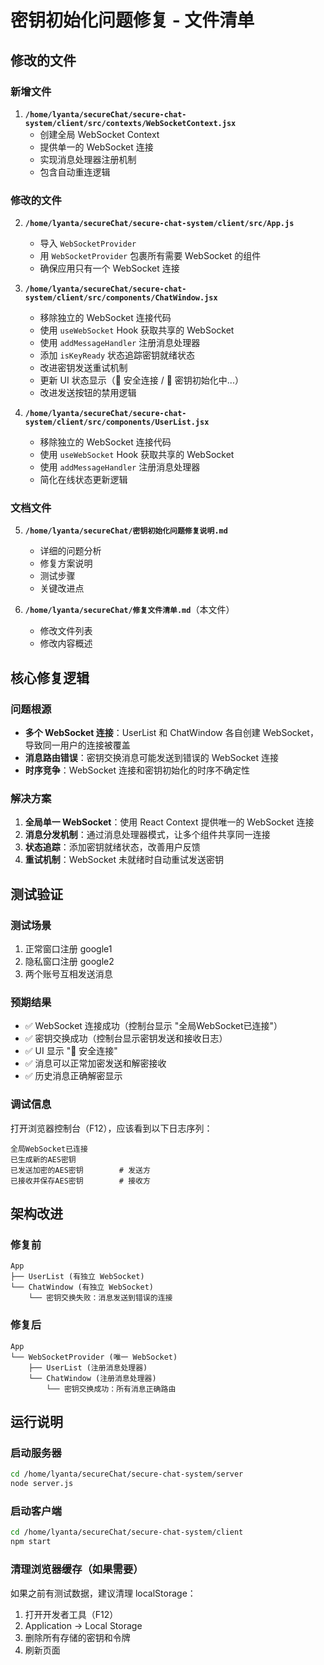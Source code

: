 # 密钥初始化问题修复 - 文件清单

## 修改的文件

### 新增文件

1. **`/home/lyanta/secureChat/secure-chat-system/client/src/contexts/WebSocketContext.jsx`**
   - 创建全局 WebSocket Context
   - 提供单一的 WebSocket 连接
   - 实现消息处理器注册机制
   - 包含自动重连逻辑

### 修改的文件

2. **`/home/lyanta/secureChat/secure-chat-system/client/src/App.js`**
   - 导入 `WebSocketProvider`
   - 用 `WebSocketProvider` 包裹所有需要 WebSocket 的组件
   - 确保应用只有一个 WebSocket 连接

3. **`/home/lyanta/secureChat/secure-chat-system/client/src/components/ChatWindow.jsx`**
   - 移除独立的 WebSocket 连接代码
   - 使用 `useWebSocket` Hook 获取共享的 WebSocket
   - 使用 `addMessageHandler` 注册消息处理器
   - 添加 `isKeyReady` 状态追踪密钥就绪状态
   - 改进密钥发送重试机制
   - 更新 UI 状态显示（🔐 安全连接 / 🔄 密钥初始化中...）
   - 改进发送按钮的禁用逻辑

4. **`/home/lyanta/secureChat/secure-chat-system/client/src/components/UserList.jsx`**
   - 移除独立的 WebSocket 连接代码
   - 使用 `useWebSocket` Hook 获取共享的 WebSocket
   - 使用 `addMessageHandler` 注册消息处理器
   - 简化在线状态更新逻辑

### 文档文件

5. **`/home/lyanta/secureChat/密钥初始化问题修复说明.md`**
   - 详细的问题分析
   - 修复方案说明
   - 测试步骤
   - 关键改进点

6. **`/home/lyanta/secureChat/修复文件清单.md`**（本文件）
   - 修改文件列表
   - 修改内容概述

## 核心修复逻辑

### 问题根源
- **多个 WebSocket 连接**：UserList 和 ChatWindow 各自创建 WebSocket，导致同一用户的连接被覆盖
- **消息路由错误**：密钥交换消息可能发送到错误的 WebSocket 连接
- **时序竞争**：WebSocket 连接和密钥初始化的时序不确定性

### 解决方案
1. **全局单一 WebSocket**：使用 React Context 提供唯一的 WebSocket 连接
2. **消息分发机制**：通过消息处理器模式，让多个组件共享同一连接
3. **状态追踪**：添加密钥就绪状态，改善用户反馈
4. **重试机制**：WebSocket 未就绪时自动重试发送密钥

## 测试验证

### 测试场景
1. 正常窗口注册 google1
2. 隐私窗口注册 google2
3. 两个账号互相发送消息

### 预期结果
- ✅ WebSocket 连接成功（控制台显示 "全局WebSocket已连接"）
- ✅ 密钥交换成功（控制台显示密钥发送和接收日志）
- ✅ UI 显示 "🔐 安全连接"
- ✅ 消息可以正常加密发送和解密接收
- ✅ 历史消息正确解密显示

### 调试信息
打开浏览器控制台（F12），应该看到以下日志序列：
```
全局WebSocket已连接
已生成新的AES密钥
已发送加密的AES密钥        # 发送方
已接收并保存AES密钥        # 接收方
```

## 架构改进

### 修复前
```
App
├── UserList (有独立 WebSocket)
└── ChatWindow (有独立 WebSocket)
    └── 密钥交换失败：消息发送到错误的连接
```

### 修复后
```
App
└── WebSocketProvider (唯一 WebSocket)
    ├── UserList (注册消息处理器)
    └── ChatWindow (注册消息处理器)
        └── 密钥交换成功：所有消息正确路由
```

## 运行说明

### 启动服务器
```bash
cd /home/lyanta/secureChat/secure-chat-system/server
node server.js
```

### 启动客户端
```bash
cd /home/lyanta/secureChat/secure-chat-system/client
npm start
```

### 清理浏览器缓存（如果需要）
如果之前有测试数据，建议清理 localStorage：
1. 打开开发者工具（F12）
2. Application → Local Storage
3. 删除所有存储的密钥和令牌
4. 刷新页面

